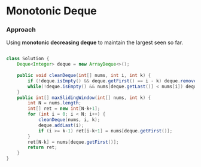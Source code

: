 # Monotonic Deque

### Approach

Using **monotonic decreasing deque** to maintain the largest seen so far.

```java

class Solution {
    Deque<Integer> deque = new ArrayDeque<>();
    
    public void cleanDeque(int[] nums, int i, int k) {
        if (!deque.isEmpty() && deque.getFirst() == i - k) deque.removeFirst();
        while(!deque.isEmpty() && nums[deque.getLast()] < nums[i]) deque.removeLast();
    }
    public int[] maxSlidingWindow(int[] nums, int k) {
        int N = nums.length;
        int[] ret = new int[N-k+1];
        for (int i = 0; i < N; i++) {
            cleanDeque(nums, i, k);
            deque.addLast(i);
            if (i >= k-1) ret[i-k+1] = nums[deque.getFirst()];
        }
        ret[N-k] = nums[deque.getFirst()];
        return ret;
    }
}
```
